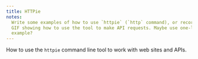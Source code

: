```yaml
---
title: HTTPie
notes:
  Write some examples of how to use `httpie` (`http` command), or record a brief
  GIF showing how to use the tool to make API requests. Maybe use one-list as an
  example?
---
```


How to use the `httpie` command line tool to work with web sites and APIs.
